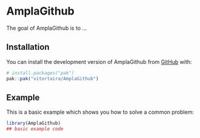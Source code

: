 
# AmplaGithub

<!-- badges: start -->
<!-- badges: end -->

The goal of AmplaGithub is to ...

## Installation

You can install the development version of AmplaGithub from [GitHub](https://github.com/) with:

``` r
# install.packages("pak")
pak::pak("vitortaira/AmplaGithub")
```

## Example

This is a basic example which shows you how to solve a common problem:

``` r
library(AmplaGithub)
## basic example code
```

